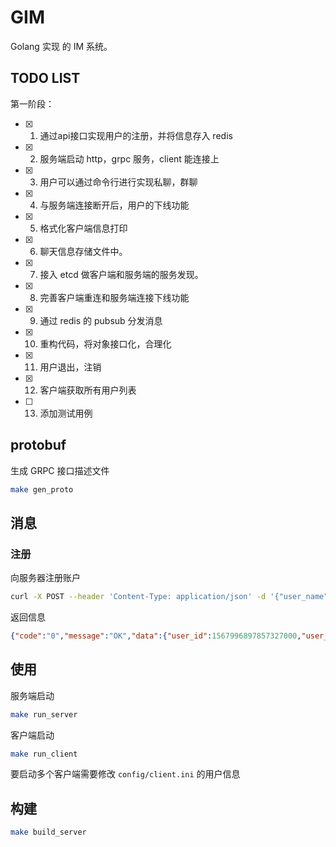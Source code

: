 # GIM

Golang 实现 的 IM 系统。

## TODO LIST

第一阶段：

- [x]  1. 通过api接口实现用户的注册，并将信息存入 redis
- [x]  2. 服务端启动 http，grpc 服务，client 能连接上
- [x]  3. 用户可以通过命令行进行实现私聊，群聊
- [x]  4. 与服务端连接断开后，用户的下线功能
- [x]  5. 格式化客户端信息打印
- [x]  6. 聊天信息存储文件中。
- [x]  7. 接入 etcd 做客户端和服务端的服务发现。
- [x]  8. 完善客户端重连和服务端连接下线功能
- [x]  9. 通过 redis 的 pubsub 分发消息
- [x]  10. 重构代码，将对象接口化，合理化
- [x]  11. 用户退出，注销
- [x]  12. 客户端获取所有用户列表
- [ ]  13. 添加测试用例

## protobuf

生成 GRPC 接口描述文件

```bash
make gen_proto
```

## 消息

### 注册

向服务器注册账户

```bash
curl -X POST --header 'Content-Type: application/json' -d '{"user_name": "leon"}' http://localhost:8081/registerAccount
```

返回信息

```json
{"code":"0","message":"OK","data":{"user_id":1567996897857327000,"user_name":"leon"}}
```

## 使用

服务端启动

```bash
make run_server
```

客户端启动

```bash 
make run_client
```

要启动多个客户端需要修改 `config/client.ini` 的用户信息

## 构建

```bash
make build_server
```